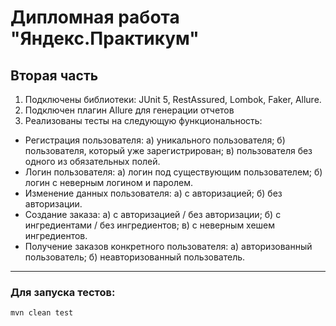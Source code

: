 # Дипломная работа "Яндекс.Практикум"
## Вторая часть

1. Подключены библиотеки: JUnit 5, RestAssured, Lombok, Faker, Allure.
2. Подключен плагин Allure для генерации отчетов
3. Реализованы тесты на следующую функциональность:
- Регистрация пользователя:
а) уникального пользователя;
б) пользователя, который уже зарегистрирован;
в) пользователя без одного из обязательных полей.
- Логин пользователя:
а) логин под существующим пользователем; 
б) логин с неверным логином и паролем.
- Изменение данных пользователя:
а) с авторизацией; 
б) без авторизации.
- Создание заказа:
а) с авторизацией / без авторизации; 
б) с ингредиентами / без ингредиентов;
в) с неверным хешем ингредиентов.
- Получение заказов конкретного пользователя:
а) авторизованный пользователь;
б) неавторизованный пользователь.

-----
### Для запуска тестов:

```shell
mvn clean test
```